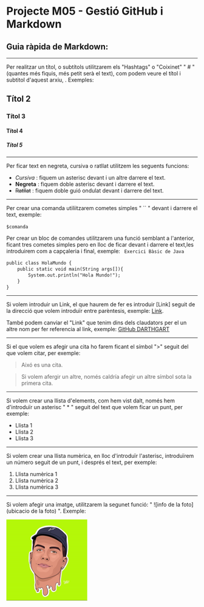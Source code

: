 # Projecte M05 - Gestió GitHub i Markdown

## Guia ràpida de Markdown:

---

Per realitzar un títol, o subtítols utilitzarem els "Hashtags" o "Coixinet" " # " (quantes més fiquis, més petit serà el text), com podem veure el títol i subtitol d'aquest arxiu, . Exemples:
## Títol 2
### Títol 3
#### Títol 4
##### Títol 5

---

Per ficar text en negreta, cursiva o ratllat utilitzem les seguents funcions:
  * *Cursiva* : fiquem un asterisc devant i un altre darrere el text.
  * **Negreta** : fiquem doble asterisc devant i darrere el text.
  * ~~Ratllat~~ : fiquem doble guió ondulat devant i darrere del text.

--- 

Per crear una comanda utiliitzarem cometes simples " `` " devant i darrere el text, exemple:

`$comanda`

Per crear un bloc de comandes utilitzarem una funció semblant a l'anterior, ficant tres cometes simples pero en lloc de ficar devant i darrere el text,les introduirem com a capçaleria i final, exemple:
` Exercici Bàsic de Java`

```
public class HolaMundo {
    public static void main(String args[]){
        System.out.println("Hola Mundo!");
    }
}
```
---

Si volem introduir un Link, el que haurem de fer es introduir [Link] seguit de la direcció que volem introduïr entre parèntesis, exemple: [Link](https://github.com/DARTHGART).

També podem canviar el "Link" que tenim dins dels claudators per el un altre nom per fer referencia al link, exemple: [GitHub DARTHGART](https://github.com/DARTHGART)

--- 

Si el que volem es afegir una cita ho farem ficant el símbol ">" seguit del que volem citar, per exemple: 
>Aixó es una cita.

>Si volem afergir un altre, només caldría afegir un altre símbol sota la primera cita.

---

Si volem crear una llista d'elements, com hem vist dalt, només hem d'introduïr un asterisc " * " seguit del text que volem ficar un punt, per exemple:
  * Llista 1
  * Llista 2
  * Llista 3

---

Si volem crear una llista numèrica, en lloc d'introduïr l'asterisc, introduïrem un número seguit de un punt, i després el text, per exemple:
  1. Llista numèrica 1
  2. Llista numèrica 2
  3. Llista numèrica 3

---

Si volem afegir una imatge, utilitzarem la segunet funció: " ![info de la foto](ubicacio de la foto) ". Exemple:

![Logo DARTHGART](edgar.png)
